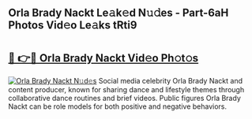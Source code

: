 ## Orla Brady Nackt Le𝚊k𝚎d N𝚞𝚍es - Part-6aH Photos Vid𝚎o Le𝚊ks tRti9

# <h2><a href="http://fb0ayv.evod.top/?m=Orla+Brady+Nackt">🔗 👉🔴 Orla Brady Nackt Vid𝚎o Ph𝚘t𝚘s</a></h2>

[![Orla Brady Nackt N𝚞d𝚎s](https://i.imgur.com/8V9OHl7.gif)](http://fb0ayv.evod.top/?m=Orla+Brady+Nackt)
Social media celebrity Orla Brady Nackt and content producer, known for sharing dance and lifestyle themes through collaborative dance routines and brief videos. Public figures Orla Brady Nackt can be role models for both positive and negative behaviors. 
